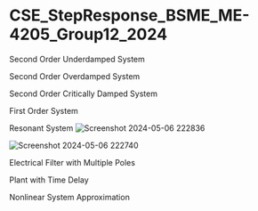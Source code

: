 # CSE_StepResponse_BSME_ME-4205_Group12_2024

Second Order Underdamped System


Second Order Overdamped System


Second Order Critically Damped System


First Order System


Resonant System
![Screenshot 2024-05-06 222836](https://github.com/trinadilag/CSE_StepResponse_BSME_ME-4205_Group12_2024/assets/159030152/e3f84ef5-10b2-4863-b10c-bfdeeae55eee)

![Screenshot 2024-05-06 222740](https://github.com/trinadilag/CSE_StepResponse_BSME_ME-4205_Group12_2024/assets/159030152/0e30f691-d8c7-49cb-acc0-85b5326c36b6)


Electrical Filter with Multiple Poles


Plant with Time Delay


Nonlinear System Approximation



